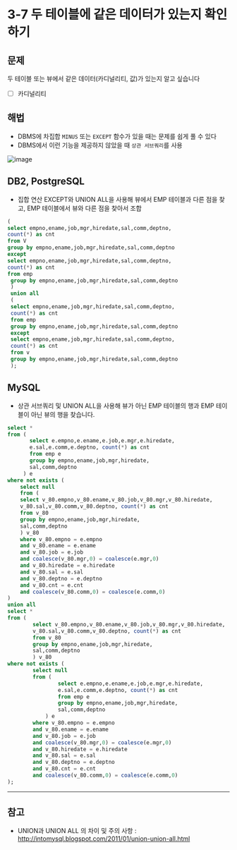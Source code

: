 # 3-7 두 테이블에 같은 데이터가 있는지 확인하기

## 문제  
두 테이블 또는 뷰에서 같은 데이터(카디널리티, 값)가 있는지 알고 싶습니다
- [ ] 카디널리티

## 해법
- DBMS에 차집합 `MINUS` 또는 `EXCEPT` 함수가 있을 때는 문제를 쉽게 풀 수 있다
- DBMS에서 이런 기능을 제공하지 않았을 때 `상관 서브쿼리`를 사용


![image](https://user-images.githubusercontent.com/55780251/224012340-4d6094a1-4313-4cb9-a0be-032d1243b773.png)




## DB2, PostgreSQL
- 집합 연산 EXCEPT와 UNION ALL을 사용해 뷰에서 EMP 테이블과 다른 점을 찾고, EMP 테이블에서 뷰와 다른 점을 찾아서 조합
```SQL
(
select empno,ename,job,mgr,hiredate,sal,comm,deptno,
count(*) as cnt
from V
group by empno,ename,job,mgr,hiredate,sal,comm,deptno
except
select empno,ename,job,mgr,hiredate,sal,comm,deptno,
count(*) as cnt
from emp
 group by empno,ename,job,mgr,hiredate,sal,comm,deptno
 )
 union all
 (
 select empno,ename,job,mgr,hiredate,sal,comm,deptno,
 count(*) as cnt
 from emp
 group by empno,ename,job,mgr,hiredate,sal,comm,deptno
 except
 select empno,ename,job,mgr,hiredate,sal,comm,deptno,
 count(*) as cnt
 from v
 group by empno,ename,job,mgr,hiredate,sal,comm,deptno
 );
 ```
 
 
 ## MySQL
 - 상관 서브쿼리 및 UNION ALL을 사용해 뷰가 아닌 EMP 테이블의 행과 EMP 테이블이 아닌 뷰의 행을 찾습니다.
 
 ```sql
select *
from (
        select e.empno,e.ename,e.job,e.mgr,e.hiredate,
        e.sal,e.comm,e.deptno, count(*) as cnt
        from emp e
        group by empno,ename,job,mgr,hiredate,
        sal,comm,deptno
      ) e
where not exists (
	 select null
	 from (
	 select v_80.empno,v_80.ename,v_80.job,v_80.mgr,v_80.hiredate,
	 v_80.sal,v_80.comm,v_80.deptno, count(*) as cnt
	 from v_80
	 group by empno,ename,job,mgr,hiredate,
	 sal,comm,deptno
	 ) v_80
	 where v_80.empno = e.empno
	 and v_80.ename = e.ename
	 and v_80.job = e.job
	 and coalesce(v_80.mgr,0) = coalesce(e.mgr,0)
	 and v_80.hiredate = e.hiredate
	 and v_80.sal = e.sal
	 and v_80.deptno = e.deptno
	 and v_80.cnt = e.cnt
	 and coalesce(v_80.comm,0) = coalesce(e.comm,0)
 )
 union all
 select *
 from (
		 select v_80.empno,v_80.ename,v_80.job,v_80.mgr,v_80.hiredate,
		 v_80.sal,v_80.comm,v_80.deptno, count(*) as cnt
		 from v_80
		 group by empno,ename,job,mgr,hiredate,
		 sal,comm,deptno
		 ) v_80
 where not exists (
		 select null
		 from (
				 select e.empno,e.ename,e.job,e.mgr,e.hiredate,
				 e.sal,e.comm,e.deptno, count(*) as cnt
				 from emp e
				 group by empno,ename,job,mgr,hiredate,
				 sal,comm,deptno
			 ) e
		 where v_80.empno = e.empno
		 and v_80.ename = e.ename
		 and v_80.job = e.job
		 and coalesce(v_80.mgr,0) = coalesce(e.mgr,0)
		 and v_80.hiredate = e.hiredate
		 and v_80.sal = e.sal
		 and v_80.deptno = e.deptno
		 and v_80.cnt = e.cnt
		 and coalesce(v_80.comm,0) = coalesce(e.comm,0)
 );
 ```
 
---

## 참고
- UNION과 UNION ALL 의 차이 및 주의 사항 : http://intomysql.blogspot.com/2011/01/union-union-all.html
